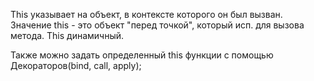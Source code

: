 This указывает на объект, в контексте которого он был вызван. Значение this - это объект "перед точкой", который исп. для вызова метода. This динамичный.

Также можно задать определенный this функции c помощью Декораторов(bind, call, apply);